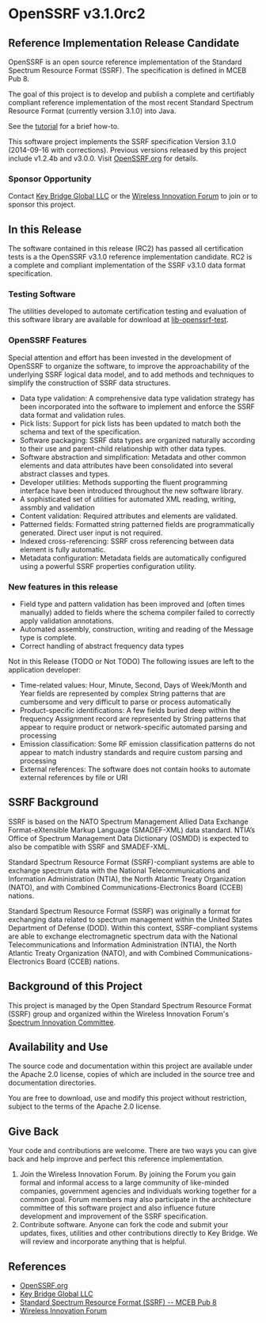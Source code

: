 # OpenSSRF v3.1.0rc2
## Reference Implementation Release Candidate
OpenSSRF is an open source reference implementation of the Standard Spectrum Resource 
Format (SSRF). The specification is defined in MCEB Pub 8. 

The goal of this project is to develop and publish a complete and certifiably 
compliant reference implementation of the most recent Standard Spectrum Resource Format
(currently version 3.1.0) into Java.

See the [tutorial](tutorial.md) for a brief how-to.

This software project implements the SSRF specification Version 3.1.0 (2014-09-16 with corrections).
Previous versions released by this project include v1.2.4b and v3.0.0. 
Visit [OpenSSRF.org](http://openssrf.org) for details.

### Sponsor Opportunity
Contact [Key Bridge Global LLC](https://keybridgeglobal.com) or the [Wireless Innovation Forum](http://www.wirelessinnovation.org) to join or to sponsor this project.

## In this Release
The software contained in this release (RC2) has passed all certification tests is a the OpenSSRF v3.1.0 reference implementation candidate. RC2 is a complete and compliant implementation of the SSRF v3.1.0 data format specification. 

### Testing Software
The utilities developed to automate certification testing and evaluation of this software library are available for download at [lib-openssrf-test](https://github.com/KeyBridge/lib-openssrf-test).

### OpenSSRF Features
Special attention and effort has been invested in the development of OpenSSRF to organize the software, to improve the approachability of the underlying SSRF logical data model, and to add methods and techniques to simplify the construction of SSRF data structures.

 * Data type validation: A comprehensive data type validation strategy has been incorporated into the software to implement and enforce the SSRF data format and validation rules.
 * Pick lists: Support for pick lists has been updated to match both the schema and text of the specification.
 * Software packaging: SSRF data types are organized naturally according to their use and parent-child relationship with other data types.
 * Software abstraction and simplification: Metadata and other common elements and data attributes have been consolidated into several abstract classes and types.
 * Developer utilities: Methods supporting the fluent programming interface have been introduced throughout the new software library.
 * A sophisticated set of utilities for automated XML reading, writing, assmbly and validation 
 * Content validation: Required attributes and elements are validated.
 * Patterned fields: Formatted string patterned fields are programmatically generated. Direct user input is not required. 
 * Indexed cross-referencing: SSRF cross referencing between data element is fully automatic.
 * Metadata configuration: Metadata fields are automatically configured using a powerful SSRF properties configuration utility.

### New features in this release
 * Field type and pattern validation has been improved and (often times manually) added to fields where the schema compiler failed to correctly apply validation annotations.
 * Automated assembly, construction, writing and reading of the Message type is complete.
 * Correct handling of abstract frequency data types

Not in this Release (TODO or Not TODO)
The following issues are left to the application developer:
 * Time-related values: Hour, Minute, Second, Days of Week/Month and Year fields are represented by complex String patterns that are cumbersome and very difficult to parse or process automatically
 * Product-specific identifications: A few fields buried deep within the frequency Assignment record are represented by String patterns that appear to require product or network-specific automated parsing and processing
 * Emission classification: Some RF emission classification patterns do not appear to match industry standards and require custom parsing and processing
 * External references: The software does not contain hooks to automate external references by file or URI
 
## SSRF Background
SSRF is based on the NATO Spectrum Management Allied Data Exchange Format-eXtensible Markup Language
(SMADEF-XML) data standard. NTIA’s Office of Spectrum Management Data Dictionary (OSMDD) is expected to
also be compatible with SSRF and SMADEF-XML. 

Standard Spectrum Resource Format (SSRF)-compliant systems are able to exchange spectrum data with the
National Telecommunications and Information Administration (NTIA), the North Atlantic Treaty Organization
(NATO), and with Combined Communications-Electronics Board (CCEB) nations.

Standard Spectrum Resource Format (SSRF) was originally a format for exchanging data related to spectrum
management within the United States Department of Defense (DOD). Within this context, SSRF-compliant 
systems are able to exchange electromagnetic spectrum data with the National Telecommunications and Information
Administration (NTIA), the North Atlantic Treaty Organization (NATO), and with Combined
Communications-Electronics Board (CCEB) nations.

## Background of this Project
This project is managed by the Open Standard Spectrum Resource Format (SSRF) group and organized
within the Wireless Innovation Forum's [Spectrum Innovation Committee](http://groups.winnforum.org/spectrum_innovation_committee).

## Availability and Use
The source code and documentation within this project are available under the Apache 2.0 license, copies of which are included in the source tree and documentation directories.

You are free to download, use and modify this project without restriction, subject to the terms of the Apache 2.0 license.

## Give Back
Your code and contributions are welcome. There are two ways you can give back and help improve and perfect this reference implementation.

 1. Join the Wireless Innovation Forum. By joining the Forum you gain formal and informal access to a large community of like-minded companies, government agencies and individuals working together for a common goal. Forum members may also participate in the architecture committee of this software project and also influence future development and improvement of the SSRF specification.
 2. Contribute software. Anyone can fork the code and submit your updates, fixes, utilities and other contributions directly to Key Bridge. We will review and incorporate anything that is helpful.

## References
 * [OpenSSRF.org](http://openssrf.org)
 * [Key Bridge Global LLC](https://keybridgeglobal.com)
 * [Standard Spectrum Resource Format (SSRF) -- MCEB Pub 8](https://acc.dau.mil/CommunityBrowser.aspx?id=283273&lang=en-US)
 * [Wireless Innovation Forum](http://www.wirelessinnovation.org)



